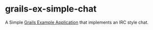 grails-ex-simple-chat
=====================

A Simple [Grails Example Application](http://grails.asia/grails-example-application-simple-ajax-chat/) that implements an IRC style chat.
